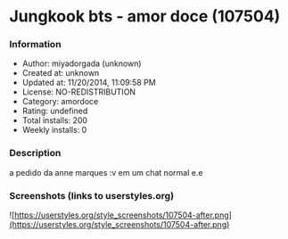 # Jungkook bts - amor doce (107504)

### Information
- Author: miyadorgada (unknown)
- Created at: unknown
- Updated at: 11/20/2014, 11:09:58 PM
- License: NO-REDISTRIBUTION
- Category: amordoce
- Rating: undefined
- Total installs: 200
- Weekly installs: 0


### Description
a pedido da anne marques :v em um chat normal e.e


### Screenshots (links to userstyles.org)
![https://userstyles.org/style_screenshots/107504-after.png](https://userstyles.org/style_screenshots/107504-after.png)


